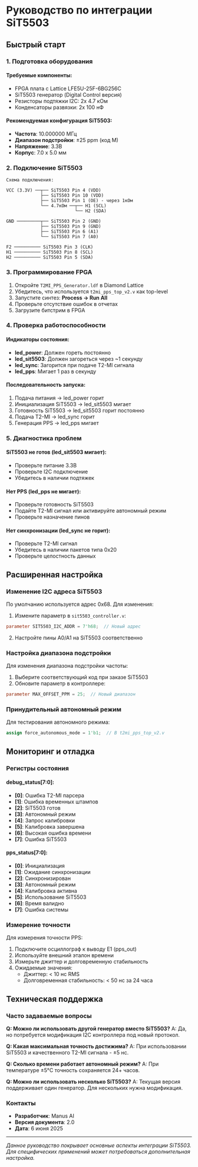 # Руководство по интеграции SiT5503

## Быстрый старт

### 1. Подготовка оборудования

#### Требуемые компоненты:
- FPGA плата с Lattice LFE5U-25F-6BG256C
- SiT5503 генератор (Digital Control версия)
- Резисторы подтяжки I2C: 2x 4.7 кОм
- Конденсаторы развязки: 2x 100 нФ

#### Рекомендуемая конфигурация SiT5503:
- **Частота**: 10.000000 МГц
- **Диапазон подстройки**: ±25 ppm (код M)
- **Напряжение**: 3.3В
- **Корпус**: 7.0 x 5.0 мм

### 2. Подключение SiT5503

```
Схема подключения:

VCC (3.3V) ──┬── SiT5503 Pin 4 (VDD)
             ├── SiT5503 Pin 10 (VDD)
             ├── SiT5503 Pin 1 (OE) - через 1кОм
             └── 4.7кОм ──┬── H1 (SCL)
                          └── H2 (SDA)

GND ─────────┬── SiT5503 Pin 2 (GND)
             ├── SiT5503 Pin 9 (GND)
             ├── SiT5503 Pin 6 (A1)
             └── SiT5503 Pin 7 (A0)

F2 ────────── SiT5503 Pin 3 (CLK)
H1 ────────── SiT5503 Pin 8 (SCL)
H2 ────────── SiT5503 Pin 5 (SDA)
```

### 3. Программирование FPGA

1. Откройте `T2MI_PPS_Generator.ldf` в Diamond Lattice
2. Убедитесь, что используется `t2mi_pps_top_v2.v` как top-level
3. Запустите синтез: **Process → Run All**
4. Проверьте отсутствие ошибок в отчетах
5. Загрузите битстрим в FPGA

### 4. Проверка работоспособности

#### Индикаторы состояния:
- **led_power**: Должен гореть постоянно
- **led_sit5503**: Должен загореться через ~1 секунду
- **led_sync**: Загорится при подаче T2-MI сигнала
- **led_pps**: Мигает 1 раз в секунду

#### Последовательность запуска:
1. Подача питания → led_power горит
2. Инициализация SiT5503 → led_sit5503 мигает
3. Готовность SiT5503 → led_sit5503 горит постоянно
4. Подача T2-MI → led_sync горит
5. Генерация PPS → led_pps мигает

### 5. Диагностика проблем

#### SiT5503 не готов (led_sit5503 мигает):
- Проверьте питание 3.3В
- Проверьте I2C подключение
- Убедитесь в наличии подтяжек

#### Нет PPS (led_pps не мигает):
- Проверьте готовность SiT5503
- Подайте T2-MI сигнал или активируйте автономный режим
- Проверьте назначение пинов

#### Нет синхронизации (led_sync не горит):
- Проверьте T2-MI сигнал
- Убедитесь в наличии пакетов типа 0x20
- Проверьте целостность данных

## Расширенная настройка

### Изменение I2C адреса SiT5503

По умолчанию используется адрес 0x68. Для изменения:

1. Измените параметр в `sit5503_controller.v`:
```verilog
parameter SIT5503_I2C_ADDR = 7'h68;  // Новый адрес
```

2. Настройте пины A0/A1 на SiT5503 соответственно

### Настройка диапазона подстройки

Для изменения диапазона подстройки частоты:

1. Выберите соответствующий код при заказе SiT5503
2. Обновите параметр в контроллере:
```verilog
parameter MAX_OFFSET_PPM = 25;  // Новый диапазон
```

### Принудительный автономный режим

Для тестирования автономного режима:

```verilog
assign force_autonomous_mode = 1'b1;  // В t2mi_pps_top_v2.v
```

## Мониторинг и отладка

### Регистры состояния

#### debug_status[7:0]:
- **[0]**: Ошибка T2-MI парсера
- **[1]**: Ошибка временных штампов  
- **[2]**: SiT5503 готов
- **[3]**: Автономный режим
- **[4]**: Запрос калибровки
- **[5]**: Калибровка завершена
- **[6]**: Высокая ошибка времени
- **[7]**: Ошибка SiT5503

#### pps_status[7:0]:
- **[0]**: Инициализация
- **[1]**: Ожидание синхронизации
- **[2]**: Синхронизирован
- **[3]**: Автономный режим
- **[4]**: Калибровка активна
- **[5]**: Использование SiT5503
- **[6]**: Время валидно
- **[7]**: Ошибка системы

### Измерение точности

Для измерения точности PPS:

1. Подключите осциллограф к выводу E1 (pps_out)
2. Используйте внешний эталон времени
3. Измерьте джиттер и долговременную стабильность
4. Ожидаемые значения:
   - Джиттер: < 10 нс RMS
   - Долговременная стабильность: < 50 нс за 24 часа

## Техническая поддержка

### Часто задаваемые вопросы

**Q: Можно ли использовать другой генератор вместо SiT5503?**
A: Да, но потребуется модификация I2C контроллера под новый протокол.

**Q: Какая максимальная точность достижима?**
A: При использовании SiT5503 и качественного T2-MI сигнала - ±5 нс.

**Q: Сколько времени работает автономный режим?**
A: При температуре ±5°C точность сохраняется 24+ часов.

**Q: Можно ли использовать несколько SiT5503?**
A: Текущая версия поддерживает один генератор. Для нескольких нужна модификация.

### Контакты

- **Разработчик**: Manus AI
- **Версия документа**: 2.0
- **Дата**: 6 июня 2025

---

*Данное руководство покрывает основные аспекты интеграции SiT5503. Для специфических применений может потребоваться дополнительная настройка.*

